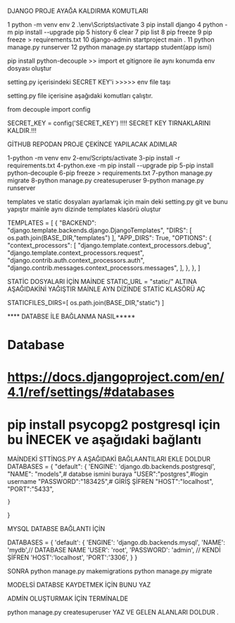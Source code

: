  
 DJANGO PROJE AYAĞA KALDIRMA KOMUTLARI 

 1  python -m venv env
 2  .\env\Scripts\activate
 3  pip install django
 4  python -m pip install --upgrade pip
 5  history
 6  clear
 7  pip list
 8  pip freeze
 9  pip freeze > requirements.txt
 10  django-admin startproject main .
 11  python manage.py runserver
 12 python manage.py startapp student(app ismi) 
 
 pip install python-decouple >> import et
gitignore ile aynı konumda env dosyası oluştur

setting.py içerisindeki SECRET KEY'i >>>>> env file taşı

setting.py file içerisine aşağıdaki komutları çalıştır.

from decouple import config

SECRET_KEY = config('SECRET_KEY')
!!!! SECRET KEY TIRNAKLARINI KALDIR.!!!

 GİTHUB REPODAN PROJE ÇEKİNCE YAPILACAK ADIMLAR

1-python -m venv env
2-env/Scripts/activate
3-pip install -r requirements.txt
4-python.exe -m pip install --upgrade pip
5-pip install python-decouple
6-pip freeze > requirements.txt
7-python manage.py migrate
8-python manage.py createsuperuser
9-python manage.py runserver


 templates ve static dosyaları ayarlamak için main deki 
 setting.py git  ve bunu yapıştır mainle aynı dizinde templates klasörü oluştur 

TEMPLATES = [
    {
        "BACKEND": "django.template.backends.django.DjangoTemplates",
        "DIRS": [ os.path.join(BASE_DIR,"templates") ],
        "APP_DIRS": True,
        "OPTIONS": {
            "context_processors": [
                "django.template.context_processors.debug",
                "django.template.context_processors.request",
                "django.contrib.auth.context_processors.auth",
                "django.contrib.messages.context_processors.messages",
            ],
        },
    },
]


STATİC DOSYALARI İÇİN
 MAİNDE  STATIC_URL = "static/" ALTINA AŞAĞIDAKİNİ YAĞIŞTIR MAİNLE AYN DİZİNDE STATİC KLASÖRÜ AÇ

 STATICFILES_DIRS=[
    os.path.join(BASE_DIR,"static")
]




**** DATABSE İLE BAĞLANMA NASIL*****
# Database
# https://docs.djangoproject.com/en/4.1/ref/settings/#databases
#  pip install psycopg2  postgresql için bu İNECEK ve aşağıdaki bağlantı
 MAİNDEKİ STTİNGS.PY A AŞAĞIDAKİ BAĞLAANTILARI EKLE DOLDUR
DATABASES = {
    "default": {
       'ENGINE': 'django.db.backends.postgresql',
        "NAME": "models",# databse ismini buraya
        "USER":"postgres",#login username
        "PASSWORD":"183425",# GİRİŞ ŞİFREN
        "HOST":"localhost",
        "PORT":"5433",
        
    }
}


MYSQL DATABSE BAĞLANTI İÇİN 


DATABASES = {
    'default': {
        'ENGINE': 'django.db.backends.mysql',
        'NAME': 'mydb',// DATABASE NAME
        'USER': 'root',
        'PASSWORD': 'admin', // KENDİ ŞİFREN 
        'HOST':'localhost',
        'PORT':'3306',
    }
}



SONRA 
python manage.py makemigrations
python manage.py migrate

 MODELSİ DATABSE KAYDETMEK İÇİN BUNU YAZ 


ADMİN OLUŞTURMAK İÇİN 
TERMİNALDE 

python manage.py createsuperuser YAZ VE GELEN ALANLARI DOLDUR .










